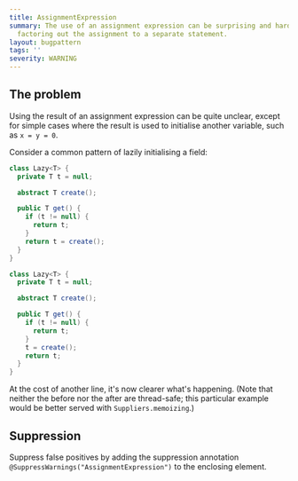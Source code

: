 ```yaml
---
title: AssignmentExpression
summary: The use of an assignment expression can be surprising and hard to read; consider
  factoring out the assignment to a separate statement.
layout: bugpattern
tags: ''
severity: WARNING
---
```


<!--
*** AUTO-GENERATED, DO NOT MODIFY ***
To make changes, edit the @BugPattern annotation or the explanation in docs/bugpattern.
-->


## The problem
Using the result of an assignment expression can be quite unclear, except for
simple cases where the result is used to initialise another variable, such as
`x = y = 0`.

Consider a common pattern of lazily initialising a field:

```java
class Lazy<T> {
  private T t = null;

  abstract T create();

  public T get() {
    if (t != null) {
      return t;
    }
    return t = create();
  }
}
```

```java
class Lazy<T> {
  private T t = null;

  abstract T create();

  public T get() {
    if (t != null) {
      return t;
    }
    t = create();
    return t;
  }
}
```

At the cost of another line, it's now clearer what's happening. (Note that
neither the before nor the after are thread-safe; this particular example would
be better served with `Suppliers.memoizing`.)

## Suppression
Suppress false positives by adding the suppression annotation `@SuppressWarnings("AssignmentExpression")` to the enclosing element.
